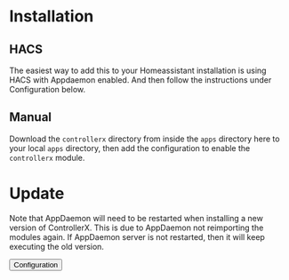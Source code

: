 # Installation

## HACS

The easiest way to add this to your Homeassistant installation is using HACS with Appdaemon enabled. And then follow the instructions under Configuration below.

## Manual

Download the `controllerx` directory from inside the `apps` directory here to your local `apps` directory, then add the configuration to enable the `controllerx` module.

# Update

Note that AppDaemon will need to be restarted when installing a new version of ControllerX. This is due to AppDaemon not reimporting the modules again. If AppDaemon server is not restarted, then it will keep executing the old version.

<button name="button" onclick="/configuration">Configuration</button>
